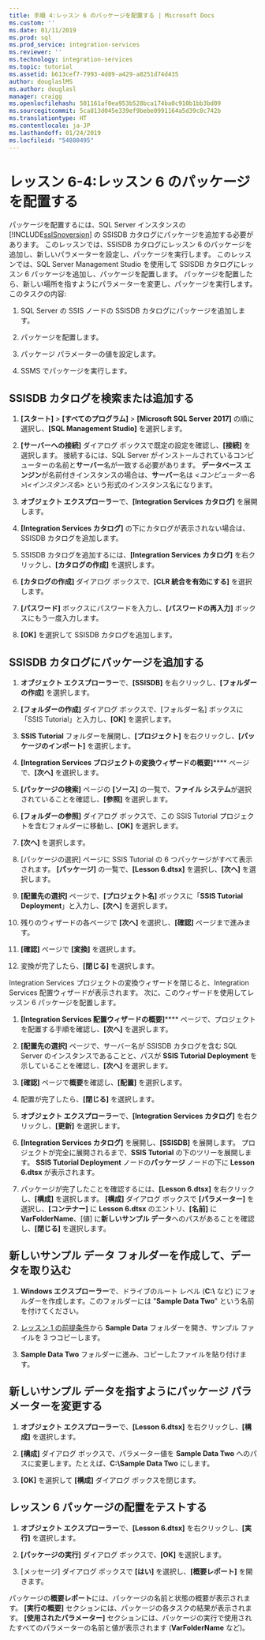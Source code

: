 ```yaml
---
title: 手順 4:レッスン 6 のパッケージを配置する | Microsoft Docs
ms.custom: ''
ms.date: 01/11/2019
ms.prod: sql
ms.prod_service: integration-services
ms.reviewer: ''
ms.technology: integration-services
ms.topic: tutorial
ms.assetid: b613cef7-7993-4d89-a429-a8251d74d435
author: douglaslMS
ms.author: douglasl
manager: craigg
ms.openlocfilehash: 501161af0ea953b528bca174ba0c910b1bb3bd09
ms.sourcegitcommit: 5ca813d045e339ef9bebe0991164a5d39c8c742b
ms.translationtype: HT
ms.contentlocale: ja-JP
ms.lasthandoff: 01/24/2019
ms.locfileid: "54880495"
---
```

# <a name="lesson-6-4-deploy-the-lesson-6-package"></a>レッスン 6-4:レッスン 6 のパッケージを配置する

パッケージを配置するには、SQL Server インスタンスの [!INCLUDE[ssISnoversion](../includes/ssisnoversion-md.md)] の SSISDB カタログにパッケージを追加する必要があります。 このレッスンでは、SSISDB カタログにレッスン 6 のパッケージを追加し、新しいパラメーターを設定し、パッケージを実行します。 このレッスンでは、SQL Server Management Studio を使用して SSISDB カタログにレッスン 6 パッケージを追加し、パッケージを配置します。 パッケージを配置したら、新しい場所を指すようにパラメーターを変更し、パッケージを実行します。   
このタスクの内容:  

1. SQL Server の SSIS ノードの SSISDB カタログにパッケージを追加します。  
  
2. パッケージを配置します。  
  
3. パッケージ パラメーターの値を設定します。  

4. SSMS でパッケージを実行します。  
  
## <a name="locate-or-add-the-ssisdb-catalog"></a>SSISDB カタログを検索または追加する  
  
1.  **[スタート]** > **[すべてのプログラム]** > **[Microsoft SQL Server 2017]** の順に選択し、**[SQL Management Studio]** を選択します。  
  
2.  **[サーバーへの接続]** ダイアログ ボックスで既定の設定を確認し、**[接続]** を選択します。 接続するには、SQL Server がインストールされているコンピューターの名前と**サーバー**名が一致する必要があります。 **データベース エンジン**が名前付きインスタンスの場合は、**サーバー**名は *\<コンピューター名>\\\<インスタンス名>* という形式のインスタンス名になります。 
  
3.  **オブジェクト エクスプローラー**で、**[Integration Services カタログ]** を展開します。  
  
4.  **[Integration Services カタログ]** の下にカタログが表示されない場合は、SSISDB カタログを追加します。  
  
5.  SSISDB カタログを追加するには、**[Integration Services カタログ]** を右クリックし、**[カタログの作成]** を選択します。  
  
6.  **[カタログの作成]** ダイアログ ボックスで、**[CLR 統合を有効にする]** を選択します。  
  
7.  **[パスワード]** ボックスにパスワードを入力し、**[パスワードの再入力]** ボックスにもう一度入力します。 
  
8.  **[OK]** を選択して SSISDB カタログを追加します。  
  
## <a name="add-the-package-to-the-ssisdb-catalog"></a>SSISDB カタログにパッケージを追加する  
  
1.  **オブジェクト エクスプローラー**で、**[SSISDB]** を右クリックし、**[フォルダーの作成]** を選択します。  
  
2.  **[フォルダーの作成]** ダイアログ ボックスで、[フォルダー名] ボックスに「SSIS Tutorial」と入力し、**[OK]** を選択します。  
  
3.  **SSIS Tutorial** フォルダーを展開し、**[プロジェクト]** を右クリックし、**[パッケージのインポート]** を選択します。  
  
4.  **[Integration Services プロジェクトの変換ウィザードの概要]****** ページで、**[次へ]** を選択します。  
  
5.  **[パッケージの検索]** ページの **[ソース]** の一覧で、**ファイル システム**が選択されていることを確認し、**[参照]** を選択します。  
  
6.  **[フォルダーの参照]** ダイアログ ボックスで、この SSIS Tutorial プロジェクトを含むフォルダーに移動し、**[OK]** を選択します。  
  
7.  **[次へ]** を選択します。  
  
8.  [パッケージの選択] ページに SSIS Tutorial の 6 つパッケージがすべて表示されます。 **[パッケージ]** の一覧で、**[Lesson 6.dtsx]** を選択し、**[次へ]** を選択します。  
  
9. **[配置先の選択]** ページで、**[プロジェクト名]** ボックスに「**SSIS Tutorial Deployment**」と入力し、**[次へ]** を選択します。

10. 残りのウィザードの各ページで **[次へ]** を選択し、**[確認]** ページまで進みます。  
  
11. **[確認]** ページで **[変換]** を選択します。  
  
12. 変換が完了したら、**[閉じる]** を選択します。  
  
Integration Services プロジェクトの変換ウィザードを閉じると、Integration Services 配置ウィザードが表示されます。 次に、このウィザードを使用してレッスン 6 パッケージを配置します。  
  
1.  **[Integration Services 配置ウィザードの概要]****** ページで、プロジェクトを配置する手順を確認し、**[次へ]** を選択します。  
  
2.  **[配置先の選択]** ページで、サーバー名が SSISDB カタログを含む SQL Server のインスタンスであることと、パスが **SSIS Tutorial Deployment** を示していることを確認し、**[次へ]** を選択します。  
  
3.  **[確認]** ページで**概要**を確認し、**[配置]** を選択します。  
  
4.  配置が完了したら、**[閉じる]** を選択します。  
  
5.  **オブジェクト エクスプローラー**で、**[Integration Services カタログ]** を右クリックし、**[更新]** を選択します。  
  
6.  **[Integration Services カタログ]** を展開し、**[SSISDB]** を展開します。 プロジェクトが完全に展開されるまで、**SSIS Tutorial** の下のツリーを展開します。 **SSIS Tutorial Deployment** ノードの**パッケージ** ノードの下に **Lesson 6.dtsx** が表示されます。  
  
7.  パッケージが完了したことを確認するには、**[Lesson 6.dtsx]** を右クリックし、**[構成]** を選択します。 **[構成]** ダイアログ ボックスで **[パラメーター]** を選択し、**[コンテナー]** に **Lesson 6.dtsx** のエントリ、**[名前]** に **VarFolderName**、[値] に**新しいサンプル データ**へのパスがあることを確認し、**[閉じる]** を選択します。  
  
## <a name="create-and-populate-a-new-sample-data-folder"></a>新しいサンプル データ フォルダーを作成して、データを取り込む  
  
1.  **Windows エクスプローラー**で、ドライブのルート レベル (**C:\\** など) にフォルダーを作成します。このフォルダーには "**Sample Data Two**" という名前を付けてください。  
  
2.  [レッスン 1 の前提条件](../integration-services/lesson-1-create-a-project-and-basic-package-with-ssis.md#prerequisites)から **Sample Data** フォルダーを開き、サンプル ファイルを 3 つコピーします。  
  
3.  **Sample Data Two** フォルダーに進み、コピーしたファイルを貼り付けます。  
  
## <a name="change-the-package-parameter-to-point-to-the-new-sample-data"></a>新しいサンプル データを指すようにパッケージ パラメーターを変更する  
  
1.  **オブジェクト エクスプローラー**で、**[Lesson 6.dtsx]** を右クリックし、**[構成]** を選択します。  
  
2.  **[構成]** ダイアログ ボックスで、パラメーター値を **Sample Data Two** へのパスに変更します。たとえば、**C:\\Sample Data Two** にします。  
  
3.  **[OK]** を選択して **[構成]** ダイアログ ボックスを閉じます。  
  
## <a name="test-the-lesson-6-package-deployment"></a>レッスン 6 パッケージの配置をテストする  
  
1.  **オブジェクト エクスプローラー**で、**[Lesson 6.dtsx]** を右クリックし、**[実行]** を選択します。  
  
2.  **[パッケージの実行]** ダイアログ ボックスで、**[OK]** を選択します。  
  
3.  [メッセージ] ダイアログ ボックスで **[はい]** を選択し、**[概要レポート]** を開きます。  
  
パッケージの**概要レポート**には、パッケージの名前と状態の概要が表示されます。 **[実行の概要]** セクションには、パッケージの各タスクの結果が表示されます。 **[使用されたパラメーター]** セクションには、パッケージの実行で使用されたすべてのパラメーターの名前と値が表示されます (**VarFolderName** など)。  
  
